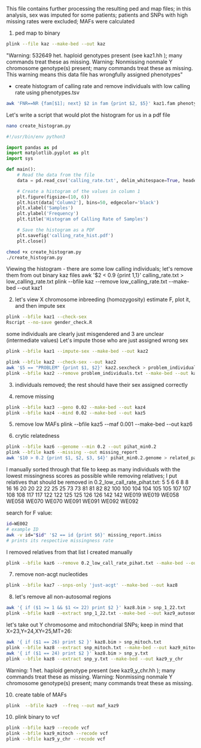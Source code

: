 This file contains further processing the resulting ped and map files; in this analysis, sex was imputed for some patients; patients and SNPs with high missing rates were excluded; MAFs were calculated

1) ped map to binary

```bash
plink --file kaz --make-bed --out kaz
```
"Warning: 532649 het. haploid genotypes present (see kaz1.hh ); many commands treat these as missing.
Warning: Nonmissing nonmale Y chromosome genotype(s) present; many commands treat these as missing.
This warning means this data file has wrongfully assigned phenotypes"

- create histogram of calling rate and remove individuals with low calling rate using phenotypes.tsv
```bash
awk 'FNR==NR {fam[$1]; next} $2 in fam {print $2, $5}' kaz1.fam phenotypes.tsv > calling_rate.txt
```

Let's write a script that would plot the histogram for us in a pdf file
```bash
nano create_histogram.py 
```

```python
#!/usr/bin/env python3

import pandas as pd
import matplotlib.pyplot as plt
import sys

def main():
    # Read the data from the file
    data = pd.read_csv('calling_rate.txt', delim_whitespace=True, header=None, names=['Column1', 'Column2'])

    # Create a histogram of the values in column 1
    plt.figure(figsize=(10, 6))
    plt.hist(data['Column2'], bins=50, edgecolor='black')
    plt.xlabel('Samples')
    plt.ylabel('Frequency')
    plt.title('Histogram of Calling Rate of Samples')

    # Save the histogram as a PDF
    plt.savefig('calling_rate_hist.pdf')
    plt.close()
```

```bash
chmod +x create_histogram.py
./create_histogram.py
```

Viewing the histogram - there are some low calling individuals; let's remove them from out binary kaz files
awk '$2 < 0.9 {print $1,$1}' calling_rate.txt > low_calling_rate.txt
plink --bfile kaz --remove low_calling_rate.txt --make-bed --out kaz1


2) let's view X chromosome inbreeding (homozygosity) estimate F, plot it, and then impute sex
```bash
plink --bfile kaz1 --check-sex
Rscript --no-save gender_check.R
```

some individuals are clearly just misgendered and 3 are unclear (intermediate values)
Let's impute those who are just assigned wrong sex
```bash
plink --bfile kaz1 --impute-sex --make-bed --out kaz2
```

```bash
plink --bfile kaz2 --check-sex --out kaz2
awk '$5 == "PROBLEM" {print $1, $2}' kaz2.sexcheck > problem_individuals.txt
plink --bfile kaz2 --remove problem_individuals.txt --make-bed --out kaz3
```

3) individuals removed; the rest should have their sex assigned correctly

4) remove missing
```bash
plink --bfile kaz3 --geno 0.02 --make-bed --out kaz4
plink --bfile kaz4 --mind 0.02 --make-bed --out kaz5
```
5) remove low MAFs
plink --bfile kaz5 --maf 0.001 --make-bed --out kaz6

6) crytic relatedness
```bash
plink --bfile kaz6 --genome --min 0.2 --out pihat_min0.2
plink --bfile kaz6 --missing --out missing_report
awk '$10 > 0.2 {print $1, $2, $3, $4}' pihat_min0.2.genome > related_pairs.txt
```
I manually sorted through that file to keep as many individuals with the lowest missingness scores as possible while removing relatives; I put relatives that should be removed in 0.2_low_call_rate_pihat.txt: 
5	5
6	6
8	8
16	16
20	20
22	22
25	25
73	73
81	81
82	82
100	100
104	104
105	105
107	107
108	108
117	117
122	122
125	125
126	126
142	142
WE019	WE019
WE058	WE058
WE070	WE070
WE091	WE091
WE092	WE092

search for F value: 

```bash
id=WE002
# example ID
awk -v id="$id" '$2 == id {print $6}' missing_report.imiss
# prints its respective missingness rate
```

I removed relatives from that list I created manually
```bash
plink --bfile kaz6 --remove 0.2_low_call_rate_pihat.txt --make-bed --out kaz7
```

7) remove non-acgt nucleotides
```bash
plink --bfile kaz7 --snps-only 'just-acgt' --make-bed --out kaz8
```  

8) let's remove all non-autosomal regions
```bash
awk '{ if ($1 >= 1 && $1 <= 22) print $2 }' kaz8.bim > snp_1_22.txt
plink --bfile kaz8 --extract snp_1_22.txt --make-bed --out kaz9_autosomal
```

let's take out Y chromosome and mitochondrial SNPs; keep in mind that X=23,Y=24,XY=25,MT=26:
```bash
awk '{ if ($1 == 26) print $2 }' kaz8.bim > snp_mitoch.txt
plink --bfile kaz8 --extract snp_mitoch.txt --make-bed --out kaz9_mitoch
awk '{ if ($1 == 24) print $2 }' kaz8.bim > snp_y.txt
plink --bfile kaz8 --extract snp_y.txt --make-bed --out kaz9_y_chr
```
Warning: 1 het. haploid genotype present (see kaz9_y_chr.hh ); many commands
treat these as missing.
Warning: Nonmissing nonmale Y chromosome genotype(s) present; many commands
treat these as missing.

10) create table of MAFs
```bash
plink  --bfile kaz9  --freq --out maf_kaz9
```

10) plink binary to vcf
 ```bash
plink --bfile kaz9 --recode vcf
plink --bfile kaz9_mitoch --recode vcf
plink --bfile kaz9_y_chr --recode vcf
```

